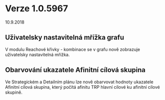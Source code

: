 ﻿# Verze 1.0.5967
10.9.2018

## Uživatelsky nastavitelná mřížka grafu
 V modulu Reachové křivky - kombinace se v grafu nově zobrazuje uživatelsky nastavitelná mřížka.
 

## Obarvování ukazatele Afinitní cílová skupina
 Ve Strategickém a Detailním plánu lze nově obarvovat hodnoty ukazatele Afinitní cílová skupina, který počítá afinitu TRP hlavní cílové ku afinitní cílové skupině.

